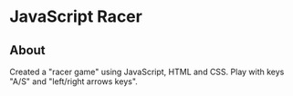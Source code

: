 # JavaScript Racer

## About

Created a "racer game" using JavaScript, HTML and CSS. Play with keys "A/S" and "left/right arrows keys".


